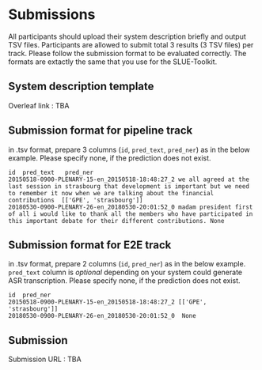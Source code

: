 # Submissions
All participants should upload their system description briefly and output TSV files. Participants are allowed to submit total 3 results (3 TSV files) per track. Please follow the submission format to be evaluated correctly. The formats are extactly the same that you use for the SLUE-Toolkit.

## System description template

Overleaf link : TBA

## Submission format for pipeline track

in .tsv format, prepare 3 columns (`id`, `pred_text`, `pred_ner`) as in the below example. Please specify none, if the prediction does not exist.

````
id	pred_text	pred_ner
20150518-0900-PLENARY-15-en_20150518-18:48:27_2	we all agreed at the last session in strasbourg that development is important but we need to remember it now when we are talking about the financial contributions	[['GPE', 'strasbourg']]
20180530-0900-PLENARY-26-en_20180530-20:01:52_0	madam president first of all i would like to thank all the members who have participated in this important debate for their different contributions. None

````

## Submission format for E2E track
in .tsv format, prepare 2 columns (`id`, `pred_ner`) as in the below example. `pred_text` column is <i>optional</i> depending on your system could generate ASR transcription. Please specify none, if the prediction does not exist.

````
id	pred_ner
20150518-0900-PLENARY-15-en_20150518-18:48:27_2	[['GPE', 'strasbourg']]
20180530-0900-PLENARY-26-en_20180530-20:01:52_0	 None

````

## Submission

Submission URL : TBA
